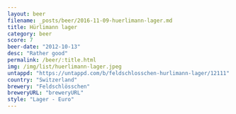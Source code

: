 ```yaml
---
layout: beer
filename: _posts/beer/2016-11-09-huerlimann-lager.md
title: Hürlimann lager
category: beer
score: 7
beer-date: "2012-10-13"
desc: "Rather good"
permalink: /beer/:title.html
img: /img/list/huerlimann-lager.jpeg
untappd: "https://untappd.com/b/feldschlosschen-hurlimann-lager/12111"
country: "Switzerland"
brewery: "Feldschlösschen"
breweryURL: "breweryURL"
style: "Lager - Euro"
---
```

